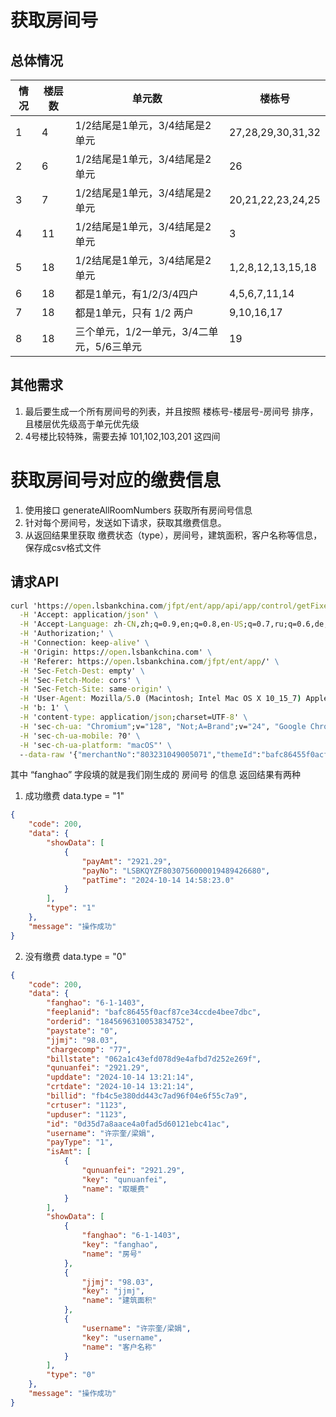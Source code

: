 # 获取房间号
## 总体情况
| 情况 | 楼层数 | 单元数 | 楼栋号 |
|------|--------|--------|--------|
| 1 | 4 | 1/2结尾是1单元，3/4结尾是2单元 | 27,28,29,30,31,32 |
| 2 | 6 | 1/2结尾是1单元，3/4结尾是2单元 | 26 |
| 3 | 7 | 1/2结尾是1单元，3/4结尾是2单元 | 20,21,22,23,24,25 |
| 4 | 11 | 1/2结尾是1单元，3/4结尾是2单元 | 3 |
| 5 | 18 | 1/2结尾是1单元，3/4结尾是2单元 | 1,2,8,12,13,15,18 |
| 6 | 18 | 都是1单元，有1/2/3/4四户 | 4,5,6,7,11,14 |
| 7 | 18 | 都是1单元，只有 1/2 两户 | 9,10,16,17 |
| 8 | 18 | 三个单元，1/2一单元，3/4二单元，5/6三单元 | 19 |
## 其他需求
1. 最后要生成一个所有房间号的列表，并且按照 楼栋号-楼层号-房间号 排序， 且楼层优先级高于单元优先级
2. 4号楼比较特殊，需要去掉 101,102,103,201 这四间

# 获取房间号对应的缴费信息
1. 使用接口 generateAllRoomNumbers 获取所有房间号信息
2. 针对每个房间号，发送如下请求，获取其缴费信息。
3. 从返回结果里获取 缴费状态（type），房间号，建筑面积，客户名称等信息，保存成csv格式文件
## 请求API
```cmd
curl 'https://open.lsbankchina.com/jfpt/ent/app/api/app/control/getFixedCosts' \
  -H 'Accept: application/json' \
  -H 'Accept-Language: zh-CN,zh;q=0.9,en;q=0.8,en-US;q=0.7,ru;q=0.6,de;q=0.5,fr;q=0.4,es;q=0.3' \
  -H 'Authorization;' \
  -H 'Connection: keep-alive' \
  -H 'Origin: https://open.lsbankchina.com' \
  -H 'Referer: https://open.lsbankchina.com/jfpt/ent/app/' \
  -H 'Sec-Fetch-Dest: empty' \
  -H 'Sec-Fetch-Mode: cors' \
  -H 'Sec-Fetch-Site: same-origin' \
  -H 'User-Agent: Mozilla/5.0 (Macintosh; Intel Mac OS X 10_15_7) AppleWebKit/537.36 (KHTML, like Gecko) Chrome/128.0.0.0 Safari/537.36' \
  -H 'b: 1' \
  -H 'content-type: application/json;charset=UTF-8' \
  -H 'sec-ch-ua: "Chromium";v="128", "Not;A=Brand";v="24", "Google Chrome";v="128"' \
  -H 'sec-ch-ua-mobile: ?0' \
  -H 'sec-ch-ua-platform: "macOS"' \
  --data-raw '{"merchantNo":"803231049005071","themeId":"bafc86455f0acf87ce34ccde4bee7dbc","fanghao":"6-1-1402","code":"","uuid":""}'
```
其中 “fanghao” 字段填的就是我们刚生成的 房间号 的信息
返回结果有两种
1. 成功缴费
data.type = "1"
```json
{
    "code": 200,
    "data": {
        "showData": [
            {
                "payAmt": "2921.29",
                "payNo": "LSBKQYZF8030756000019489426680",
                "patTime": "2024-10-14 14:58:23.0"
            }
        ],
        "type": "1"
    },
    "message": "操作成功"
}
```
2. 没有缴费
data.type = "0"
```json
{
    "code": 200,
    "data": {
        "fanghao": "6-1-1403",
        "feeplanid": "bafc86455f0acf87ce34ccde4bee7dbc",
        "orderid": "1845696310053834752",
        "paystate": "0",
        "jjmj": "98.03",
        "chargecomp": "77",
        "billstate": "062a1c43efd078d9e4afbd7d252e269f",
        "qunuanfei": "2921.29",
        "upddate": "2024-10-14 13:21:14",
        "crtdate": "2024-10-14 13:21:14",
        "billid": "fb4c5e380dd443c7ad96f04e6f55c7a9",
        "crtuser": "1123",
        "upduser": "1123",
        "id": "0d35d7a8aace4a0fad5d60121ebc41ac",
        "username": "许宗奎/梁娟",
        "payType": "1",
        "isAmt": [
            {
                "qunuanfei": "2921.29",
                "key": "qunuanfei",
                "name": "取暖费"
            }
        ],
        "showData": [
            {
                "fanghao": "6-1-1403",
                "key": "fanghao",
                "name": "房号"
            },
            {
                "jjmj": "98.03",
                "key": "jjmj",
                "name": "建筑面积"
            },
            {
                "username": "许宗奎/梁娟",
                "key": "username",
                "name": "客户名称"
            }
        ],
        "type": "0"
    },
    "message": "操作成功"
}
```